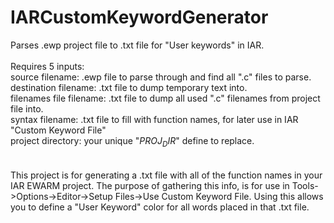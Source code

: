 # IARCustomKeywordGenerator
Parses .ewp project file to .txt file for "User keywords" in IAR.<br>
<br>
Requires 5 inputs:<br>
  source filename: .ewp file to parse through and find all ".c" files to parse.<br>
  destination filename: .txt file to dump temporary text into.<br>
  filenames file filename: .txt file to dump all used ".c" filenames from project file into.<br>
  syntax filename: .txt file to fill with function names, for later use in IAR "Custom Keyword File"<br>
  project directory: your unique "$PROJ_DIR$" define to replace.<br>
 <br>
 <br>
This project is for generating a .txt file with all of the function names 
in your IAR EWARM project. The purpose of gathering this info, is for use 
in Tools->Options->Editor->Setup Files->Use Custom Keyword File. Using this
allows you to define a "User Keyword" color for all words placed in that .txt file.
